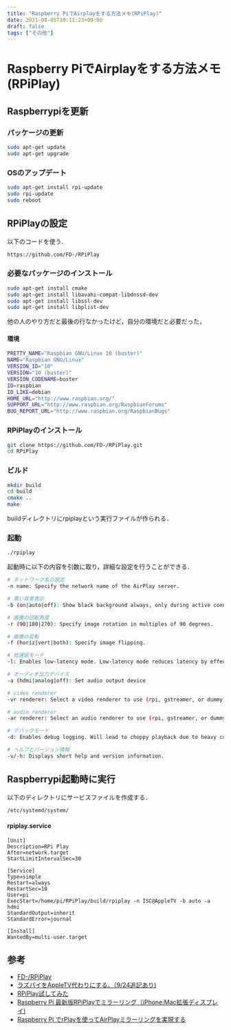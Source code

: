 ```yaml
---
title: "Raspberry PiでAirplayをする方法メモ(RPiPlay)"
date: 2021-08-05T10:11:23+09:00
draft: false
tags: ["その他"] 
---
```

<!--more-->
# Raspberry PiでAirplayをする方法メモ(RPiPlay)
## Raspberrypiを更新
### パッケージの更新
```bash
sudo apt-get update
sudo apt-get upgrade
```
### OSのアップデート
```bash
sudo apt-get install rpi-update
sudo rpi-update
sudo reboot
```

## RPiPlayの設定
以下のコードを使う．
```bash
https://github.com/FD-/RPiPlay
```
### 必要なパッケージのインストール
```bash
sudo apt-get install cmake
sudo apt-get install libavahi-compat-libdnssd-dev
sudo apt-get install libssl-dev
sudo apt-get install libplist-dev
```
他の人のやり方だと最後の行なかったけど，自分の環境だと必要だった，

#### 環境
```bash
PRETTY_NAME="Raspbian GNU/Linux 10 (buster)"
NAME="Raspbian GNU/Linux"
VERSION_ID="10"
VERSION="10 (buster)"
VERSION_CODENAME=buster
ID=raspbian
ID_LIKE=debian
HOME_URL="http://www.raspbian.org/"
SUPPORT_URL="http://www.raspbian.org/RaspbianForums"
BUG_REPORT_URL="http://www.raspbian.org/RaspbianBugs"
```
### RPiPlayのインストール
```bash
git clone https://github.com/FD-/RPiPlay.git
cd RPiPlay
```
### ビルド
```bash
mkdir build
cd build
cmake ..
make
```
buildディレクトリにrpiplayという実行ファイルが作られる．
### 起動
```bash
./rpiplay
```
起動時に以下の内容を引数に取り，詳細な設定を行うことができる．

```bash
# ネットワーク名の設定
-n name: Specify the network name of the AirPlay server.

# 黒い背景表示
-b (on|auto|off): Show black background always, only during active connection, or never.

# 画像の回転角度
-r (90|180|270): Specify image rotation in multiples of 90 degrees.

# 画像の反転
-f (horiz|vert|both): Specify image flipping.

# 低遅延モード
-l: Enables low-latency mode. Low-latency mode reduces latency by effectively rendering audio and video frames as soon as they are received, ignoring the associated timestamps. As a side effect, playback will be choppy and audio-video sync will be noticably off.

# オーディオ出力デバイス
-a (hdmi|analog|off): Set audio output device

# video renderer
-vr renderer: Select a video renderer to use (rpi, gstreamer, or dummy)

# audio renderer
-ar renderer: Select an audio renderer to use (rpi, gstreamer, or dummy)

# デバックモード
-d: Enables debug logging. Will lead to choppy playback due to heavy console output.

# ヘルプとバージョン情報
-v/-h: Displays short help and version information.
```
## Raspberrypi起動時に実行
以下のディレクトリにサービスファイルを作成する．
```bash
/etc/systemd/system/
```
#### rpiplay.service
```rpiplay.service
[Unit]
Description=RPi Play
After=network.target
StartLimitIntervalSec=30

[Service]
Type=simple
Restart=always
RestartSec=10
User=pi
ExecStart=/home/pi/RPiPlay/build/rpiplay -n ISC@AppleTV -b auto -a hdmi
StandardOutput=inherit
StandardError=journal

[Install]
WantedBy=multi-user.target
```

## 参考
- [FD-/RPiPlay](https://github.com/FD-/RPiPlay)
- [ラズパイをAppleTV代わりにする。（9/24追記あり)](https://www.nakamuland.com/?p=9842)
- [RPiPlay試してみた](https://qiita.com/dyamaguc/items/f01e1f5e758b7245047b)
- [Raspberry Pi 最新版RPiPlayでミラーリング（iPhone:Mac拡張ディスプレイ)](https://note.com/ethan_film/n/na1e5157f2fd3)
- [Raspberry Pi でrPlayを使ってAirPlayミラーリングを実現する](https://sparkgene.hatenablog.com/entry/20140823/1408761963)
